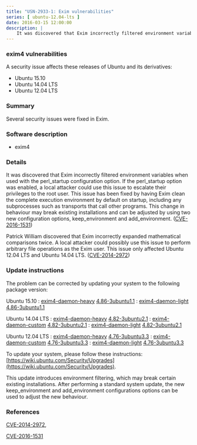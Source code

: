 ```yaml
---
title: "USN-2933-1: Exim vulnerabilities"
series: [ ubuntu-12.04-lts ]
date: 2016-03-15 12:00:00
description: |
    It was discovered that Exim incorrectly filtered environment variables when used with the perl_startup configuration option. If the perl_startup option was enabled, a local attacker could use this issue to escalate their privileges to the root user. This issue has been fixed by having Exim clean the complete execution environment by default on startup, including any subprocesses such as transports that call other programs. This change in behaviour may break existing installations and can be adjusted by using two new configuration options, keep_environment and add_environment. ([CVE-2016-1531](http://people.ubuntu.com/~ubuntu-security/cve/CVE-2016-1531))
--- 
```

 
### exim4 vulnerabilities

A security issue affects these releases of Ubuntu and its derivatives:

* Ubuntu 15.10
* Ubuntu 14.04 LTS
* Ubuntu 12.04 LTS

### Summary

Several security issues were fixed in Exim. 

### Software description

* exim4 

### Details

It was discovered that Exim incorrectly filtered environment variables when used with the perl_startup configuration option. If the perl_startup option was enabled, a local attacker could use this issue to escalate their privileges to the root user. This issue has been fixed by having Exim clean the complete execution environment by default on startup, including any subprocesses such as transports that call other programs. This change in behaviour may break existing installations and can be adjusted by using two new configuration options, keep_environment and add_environment. ([CVE-2016-1531](http://people.ubuntu.com/~ubuntu-security/cve/CVE-2016-1531))

Patrick William discovered that Exim incorrectly expanded mathematical comparisons twice. A local attacker could possibly use this issue to perform arbitrary file operations as the Exim user. This issue only affected Ubuntu 12.04 LTS and Ubuntu 14.04 LTS. ([CVE-2014-2972](http://people.ubuntu.com/~ubuntu-security/cve/CVE-2014-2972)) 

### Update instructions

The problem can be corrected by updating your system to the following package version:

Ubuntu 15.10
 : [exim4-daemon-heavy](https://launchpad.net/ubuntu/+source/exim4) <span> [4.86-3ubuntu1.1](https://launchpad.net/ubuntu/+source/exim4/4.86-3ubuntu1.1) </span> 
 : [exim4-daemon-light](https://launchpad.net/ubuntu/+source/exim4) <span> [4.86-3ubuntu1.1](https://launchpad.net/ubuntu/+source/exim4/4.86-3ubuntu1.1) </span> 

Ubuntu 14.04 LTS
 : [exim4-daemon-heavy](https://launchpad.net/ubuntu/+source/exim4) <span> [4.82-3ubuntu2.1](https://launchpad.net/ubuntu/+source/exim4/4.82-3ubuntu2.1) </span> 
 : [exim4-daemon-custom](https://launchpad.net/ubuntu/+source/exim4) <span> [4.82-3ubuntu2.1](https://launchpad.net/ubuntu/+source/exim4/4.82-3ubuntu2.1) </span> 
 : [exim4-daemon-light](https://launchpad.net/ubuntu/+source/exim4) <span> [4.82-3ubuntu2.1](https://launchpad.net/ubuntu/+source/exim4/4.82-3ubuntu2.1) </span> 

Ubuntu 12.04 LTS
 : [exim4-daemon-heavy](https://launchpad.net/ubuntu/+source/exim4) <span> [4.76-3ubuntu3.3](https://launchpad.net/ubuntu/+source/exim4/4.76-3ubuntu3.3) </span> 
 : [exim4-daemon-custom](https://launchpad.net/ubuntu/+source/exim4) <span> [4.76-3ubuntu3.3](https://launchpad.net/ubuntu/+source/exim4/4.76-3ubuntu3.3) </span> 
 : [exim4-daemon-light](https://launchpad.net/ubuntu/+source/exim4) <span> [4.76-3ubuntu3.3](https://launchpad.net/ubuntu/+source/exim4/4.76-3ubuntu3.3) </span> 

To update your system, please follow these instructions: [https://wiki.ubuntu.com/Security/Upgrades](https://wiki.ubuntu.com/Security/Upgrades).

This update introduces environment filtering, which may break certain existing installations. After performing a standard system update, the new keep_environment and add_environment configurations options can be used to adjust the new behaviour. 

### References

 [CVE-2014-2972](http://people.ubuntu.com/~ubuntu-security/cve/CVE-2014-2972), 

 [CVE-2016-1531](http://people.ubuntu.com/~ubuntu-security/cve/CVE-2016-1531)
 
